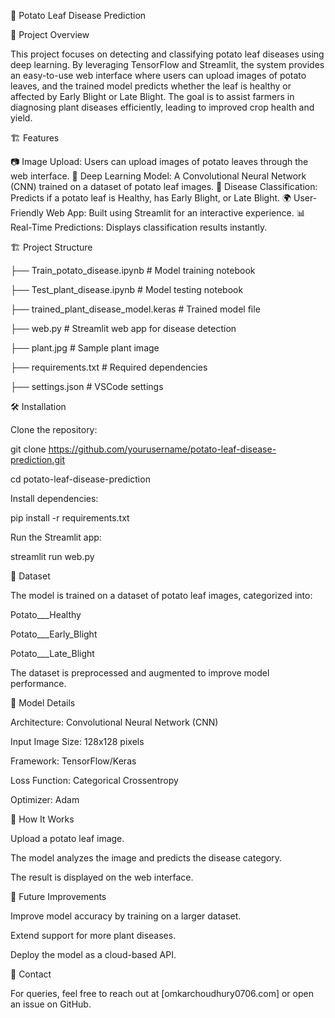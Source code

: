 🌱 Potato Leaf Disease Prediction

📌 Project Overview

This project focuses on detecting and classifying potato leaf diseases using deep learning. By leveraging TensorFlow and Streamlit, the system provides an easy-to-use web interface where users can upload images of potato leaves, and the trained model predicts whether the leaf is healthy or affected by Early Blight or Late Blight. The goal is to assist farmers in diagnosing plant diseases efficiently, leading to improved crop health and yield.

🏗️ Features

📷 Image Upload: Users can upload images of potato leaves through the web interface.
🔬 Deep Learning Model: A Convolutional Neural Network (CNN) trained on a dataset of potato leaf images.
🎯 Disease Classification: Predicts if a potato leaf is Healthy, has Early Blight, or Late Blight.
🌍 User-Friendly Web App: Built using Streamlit for an interactive experience.
📊 Real-Time Predictions: Displays classification results instantly.

🏗️ Project Structure

├── Train_potato_disease.ipynb    # Model training notebook

├── Test_plant_disease.ipynb      # Model testing notebook

├── trained_plant_disease_model.keras  # Trained model file

├── web.py                        # Streamlit web app for disease detection

├── plant.jpg                     # Sample plant image

├── requirements.txt               # Required dependencies

├── settings.json                  # VSCode settings

🛠️ Installation

Clone the repository:

git clone https://github.com/yourusername/potato-leaf-disease-prediction.git

cd potato-leaf-disease-prediction

Install dependencies:

pip install -r requirements.txt

Run the Streamlit app:

streamlit run web.py

📜 Dataset

The model is trained on a dataset of potato leaf images, categorized into:

Potato___Healthy

Potato___Early_Blight

Potato___Late_Blight

The dataset is preprocessed and augmented to improve model performance.

🧠 Model Details

Architecture: Convolutional Neural Network (CNN)


Input Image Size: 128x128 pixels


Framework: TensorFlow/Keras


Loss Function: Categorical Crossentropy


Optimizer: Adam


🎯 How It Works

Upload a potato leaf image.

The model analyzes the image and predicts the disease category.

The result is displayed on the web interface.

📌 Future Improvements

Improve model accuracy by training on a larger dataset.

Extend support for more plant diseases.

Deploy the model as a cloud-based API.

📩 Contact

For queries, feel free to reach out at [omkarchoudhury0706.com] or open an issue on GitHub.
